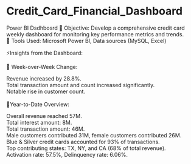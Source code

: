# Credit_Card_Financial_Dashboard
Power BI Dsdhbosrd
💢 Objective: Develop a comprehensive credit card weekly dashboard for monitoring key performance metrics and trends.<br /> 💢 Tools Used: Microsoft Power BI, Data sources (MySQL, Excel)

⚡Insights from the Dashboard:

💢 Week-over-Week Change:

Revenue increased by 28.8%.<br />
Total transaction amount and count increased significantly.<br />
Notable rise in customer count.<br /><br />
💢Year-to-Date Overview:

Overall revenue reached 57M.<br />
Total interest amount: 8M.<br />
Total transaction amount: 46M.<br />
Male customers contributed 31M, female customers contributed 26M.<br />
Blue & Silver credit cards accounted for 93% of transactions.<br />
Top contributing states: TX, NY, and CA (68% of total revenue).<br />
Activation rate: 57.5%, Delinquency rate: 6.06%.<br />
